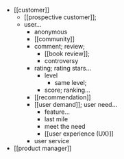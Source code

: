 - [[customer]]
    - [[prospective customer]];
    - user...
        - anonymous
        - [[community]]
        - comment; review;
            - [[book review]];
            - controversy
        - rating; rating stars...
            - level
                - same level;
            - score; ranking...
        - [[recommendation]]
        - [[user demand]]; user need...
            - feature...
            - last mile
            - meet the need
            - [[user experience (UX)]]
        - user service
- [[product manager]]
